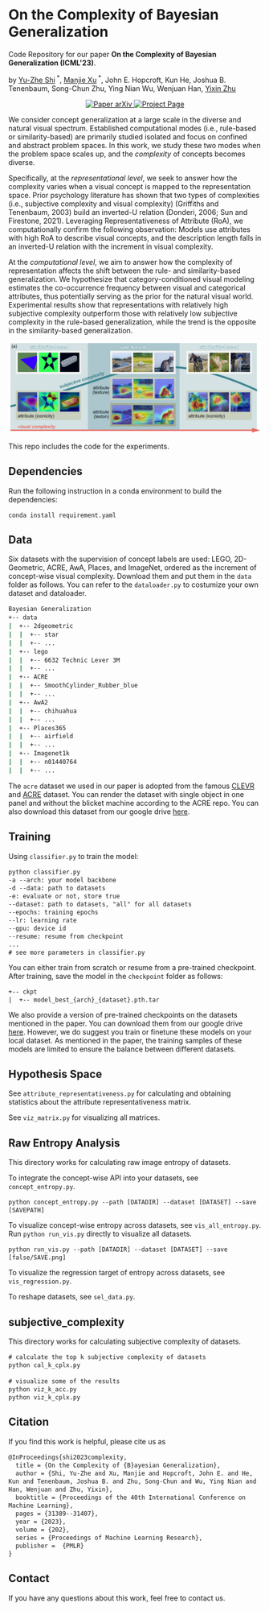 # On the Complexity of Bayesian Generalization

Code Repository for our paper **On the Complexity of Bayesian Generalization (ICML'23)**.

by [Yu-Zhe Shi](https://yuzheshi.github.io/)<sup> *</sup>, [Manjie Xu](https://mjtsu.github.io/)<sup> *</sup>, John E. Hopcroft, Kun He, Joshua B. Tenenbaum, Song-Chun Zhu, Ying Nian Wu, Wenjuan Han, [Yixin Zhu](https://yzhu.io/)

<p align="center">
    <a href='https://arxiv.org/pdf/2211.11033.pdf'>
      <img src='https://img.shields.io/badge/Paper-arXiv-green?style=plastic&logo=arXiv&logoColor=green' alt='Paper arXiv'>
    </a>
    </a>
    <a href='https://sites.google.com/view/bayesian-generalization/home'>
      <img src='https://img.shields.io/badge/Project-Page-blue?style=plastic&logo=Google%20chrome&logoColor=blue' alt='Project Page'>
    </a>
</p>

We consider concept generalization at a large scale in the diverse and natural visual spectrum. Established computational modes (i.e., rule-based or similarity-based) are primarily studied isolated and focus on confined and abstract problem spaces. In this work, we study these two modes when the problem space scales up, and the *complexity* of concepts becomes diverse. 

Specifically, at the *representational level*, we seek to answer how the complexity varies when a visual concept is mapped to the representation space. Prior psychology literature has shown that two types of complexities (i.e., subjective complexity and visual complexity)  (Griffiths and Tenenbaum, 2003)  build an inverted-U relation (Donderi, 2006; Sun and Firestone, 2021). Leveraging Representativeness of Attribute (RoA), we computationally confirm the following observation: Models use attributes with high RoA to describe visual concepts, and the description length falls in an inverted-U relation with the increment in visual complexity. 

At the *computational level*, we aim to answer how the complexity of representation affects the shift between the rule- and similarity-based generalization. We hypothesize that category-conditioned visual modeling estimates the co-occurrence frequency between visual and categorical attributes, thus potentially serving as the prior for the natural visual world. Experimental results show that representations with relatively high subjective complexity outperform those with relatively low subjective complexity in the rule-based generalization, while the trend is the opposite in the similarity-based generalization.

![Teaser](./img/intro.png)

This repo includes the code for the experiments.

## Dependencies

Run the following instruction in a conda environment to build the dependencies:

```
conda install requirement.yaml
```

## Data
Six datasets with the supervision of concept labels are used: LEGO, 2D-Geometric, ACRE, AwA, Places, and ImageNet, ordered as the
increment of concept-wise visual complexity. Download them and put them in the `data` folder as follows. You can refer to the `dataloader.py` to costumize your own dataset and dataloader.


```bash
Bayesian Generalization
+-- data
|  +-- 2dgeometric
|  |  +-- star
|  |  +-- ...
|  +-- lego
|  |  +-- 6632 Technic Lever 3M
|  |  +-- ...
|  +-- ACRE
|  |  +-- SmoothCylinder_Rubber_blue
|  |  +-- ...
|  +-- AwA2
|  |  +-- chihuahua
|  |  +-- ...
|  +-- Places365
|  |  +-- airfield
|  |  +-- ...
|  +-- Imagenet1k
|  |  +-- n01440764
|  |  +-- ...
```
The `acre` dataset we used in our paper is adopted from the famous [CLEVR](https://cs.stanford.edu/people/jcjohns/clevr/) and [ACRE](http://wellyzhang.github.io/project/acre.html#dataset) dataset. You can render the dataset with single object in one panel and without the blicket machine according to the ACRE repo. You can also download this dataset from our google drive [here](https://drive.google.com/file/d/1eDHvCIkAAVkPHq9y1qCPEFXggGqq7C_C/view?usp=sharing).

## Training
Using `classifier.py` to train the model:
```
python classifier.py 
-a --arch: your model backbone
-d --data: path to datasets
-e: evaluate or not, store true                                  
--dataset: path to datasets, "all" for all datasets 
--epochs: training epochs
--lr: learning rate
--gpu: device id
--resume: resume from checkpoint
...
# see more parameters in classifier.py
```
You can either train from scratch or resume from a pre-trained checkpoint. After training, save the model in the `checkpoint` folder as follows:
```
+-- ckpt
|  +-- model_best_{arch}_{dataset}.pth.tar
```
We also provide a version of pre-trained checkpoints on the datasets mentioned in the paper. You can download them from our google drive [here](https://drive.google.com/file/d/1eCuFqBYN8kuiAmoVtXWedXW0r0TdY55W/view?usp=sharing). However, we do suggest you train or finetune these models on your local dataset. As mentioned in the paper, the training samples of these models are limited to ensure the balance between different datasets.

## Hypothesis Space
See `attribute_representativeness.py` for calculating and obtaining statistics about the attribute representativeness matrix.  

See `viz_matrix.py` for visualizing all matrices. 

## Raw Entropy Analysis
This directory works for calculating raw image entropy of datasets.

To integrate the concept-wise API into your datasets, see `concept_entropy.py`.
```
python concept_entropy.py --path [DATADIR] --dataset [DATASET] --save [SAVEPATH] 
```

To visualize concept-wise entropy across datasets, see `vis_all_entropy.py`. Run `python run_vis.py` directly to visualize all datasets.
```
python run_vis.py --path [DATADIR] --dataset [DATASET] --save [false/SAVE.png] 
```

To visualize the regression target of entropy across datasets, see `vis_regression.py`.

To reshape datasets, see `sel_data.py`.

## subjective_complexity
This directory works for calculating subjective complexity of datasets.
```
# calculate the top k subjective complexity of datasets
python cal_k_cplx.py 

# visualize some of the results
python viz_k_acc.py
python viz_k_cplx.py
```

## Citation

If you find this work is helpful, please cite us as

```
@InProceedings{shi2023complexity,
  title = {On the Complexity of {B}ayesian Generalization},
  author = {Shi, Yu-Zhe and Xu, Manjie and Hopcroft, John E. and He, Kun and Tenenbaum, Joshua B. and Zhu, Song-Chun and Wu, Ying Nian and Han, Wenjuan and Zhu, Yixin},
  booktitle = {Proceedings of the 40th International Conference on Machine Learning},
  pages = {31389--31407},
  year = {2023},
  volume = {202},
  series = {Proceedings of Machine Learning Research},
  publisher =  {PMLR}
}
```

## Contact

If you have any questions about this work, feel free to contact us.
